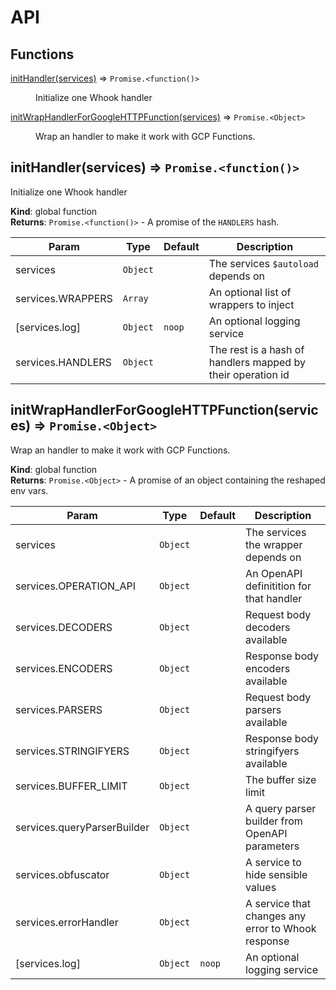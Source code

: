 # API
## Functions

<dl>
<dt><a href="#initHandler">initHandler(services)</a> ⇒ <code>Promise.&lt;function()&gt;</code></dt>
<dd><p>Initialize one Whook handler</p>
</dd>
<dt><a href="#initWrapHandlerForGoogleHTTPFunction">initWrapHandlerForGoogleHTTPFunction(services)</a> ⇒ <code>Promise.&lt;Object&gt;</code></dt>
<dd><p>Wrap an handler to make it work with GCP Functions.</p>
</dd>
</dl>

<a name="initHandler"></a>

## initHandler(services) ⇒ <code>Promise.&lt;function()&gt;</code>
Initialize one Whook handler

**Kind**: global function  
**Returns**: <code>Promise.&lt;function()&gt;</code> - A promise of the `HANDLERS` hash.  

| Param | Type | Default | Description |
| --- | --- | --- | --- |
| services | <code>Object</code> |  | The services `$autoload` depends on |
| services.WRAPPERS | <code>Array</code> |  | An optional list of wrappers to inject |
| [services.log] | <code>Object</code> | <code>noop</code> | An optional logging service |
| services.HANDLERS | <code>Object</code> |  | The rest is a hash of handlers mapped by their operation id |

<a name="initWrapHandlerForGoogleHTTPFunction"></a>

## initWrapHandlerForGoogleHTTPFunction(services) ⇒ <code>Promise.&lt;Object&gt;</code>
Wrap an handler to make it work with GCP Functions.

**Kind**: global function  
**Returns**: <code>Promise.&lt;Object&gt;</code> - A promise of an object containing the reshaped env vars.  

| Param | Type | Default | Description |
| --- | --- | --- | --- |
| services | <code>Object</code> |  | The services the wrapper depends on |
| services.OPERATION_API | <code>Object</code> |  | An OpenAPI definitition for that handler |
| services.DECODERS | <code>Object</code> |  | Request body decoders available |
| services.ENCODERS | <code>Object</code> |  | Response body encoders available |
| services.PARSERS | <code>Object</code> |  | Request body parsers available |
| services.STRINGIFYERS | <code>Object</code> |  | Response body stringifyers available |
| services.BUFFER_LIMIT | <code>Object</code> |  | The buffer size limit |
| services.queryParserBuilder | <code>Object</code> |  | A query parser builder from OpenAPI parameters |
| services.obfuscator | <code>Object</code> |  | A service to hide sensible values |
| services.errorHandler | <code>Object</code> |  | A service that changes any error to Whook response |
| [services.log] | <code>Object</code> | <code>noop</code> | An optional logging service |

